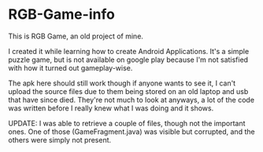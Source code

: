 RGB-Game-info
=============

This is RGB Game, an old project of mine.

I created it while learning how to create Android Applications.  It's a simple puzzle game, but is not available on google play because I'm not satisfied with how it turned out gameplay-wise.

The apk here should still work though if anyone wants to see it, I can't upload the source files due to them being stored on an old laptop and usb that have since died.  They're not much to look at anyways, a lot of the code was written before I really knew what I was doing and it shows.

UPDATE:  I was able to retrieve a couple of files, though not the important ones.  One of those (GameFragment.java) was visible but corrupted, and the others were simply not present.